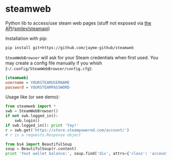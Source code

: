 # steamweb
Python lib to access/use steam web pages (stuff not exposed via [the API](https://developer.valvesoftware.com/wiki/Steam_Web_API)/[smiley/steamapi](https://github.com/smiley/steamapi))

Installation with pip:
```sh
pip install git+https://github.com/jayme-github/steamweb
```

`SteamWebBrowser` will ask for your Steam credentials when first used.
You may create a config file manually if you whish (`~/.config/SteamWebBrowser/config.cfg`):
```cfg
[steamweb]
username = YOURSTEAMUSERNAME
password = YOURSTEAMPASSWORD
```

Usage like (or see demo):
```python
from steamweb import *
swb = SteamWebBrowser()
if not swb.logged_in():
    swb.login()
if swb.logged_in(): print 'Yay!'
r = swb.get('https://store.steampowered.com/account/')
# r is a requests.Response object

from bs4 import BeautifulSoup
soup = BeautifulSoup(r.content)
print 'Yout wallet balance:', soup.find('div', attrs={'class': 'accountData price'}).get_text()
```
